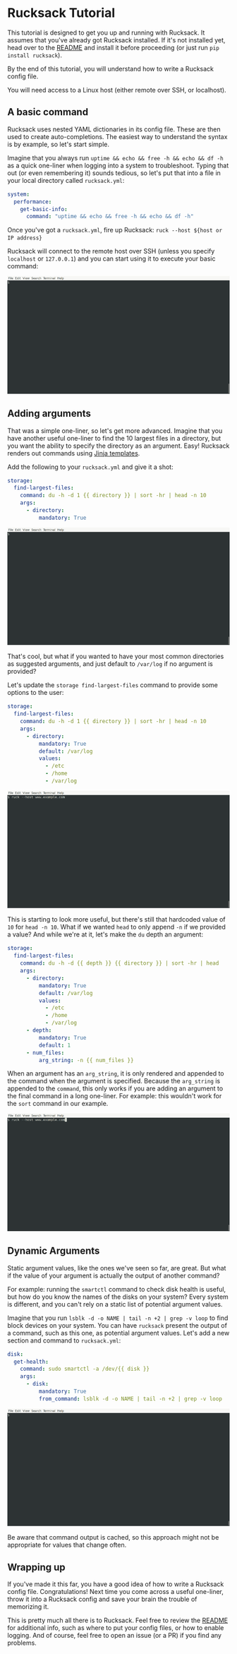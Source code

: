 # Rucksack Tutorial

This tutorial is designed to get you up and running with Rucksack. It assumes that you've already got Rucksack installed. If it's not installed yet, head over to the [README](../README.md) and install it before proceeding (or just run `pip install rucksack`).

By the end of this tutorial, you will understand how to write a Rucksack config file.

You will need access to a Linux host (either remote over SSH, or localhost).

## A basic command

Rucksack uses nested YAML dictionaries in its config file. These are then used to create auto-completions. The easiest way to understand the syntax is by example, so let's start simple.

Imagine that you always run `uptime && echo && free -h && echo && df -h` as a quick one-liner when logging into a system to troubleshoot. Typing that out (or even remembering it) sounds tedious, so let's put that into a file in your local directory called `rucksack.yml`:

```yaml
system:
  performance:
    get-basic-info:
      command: "uptime && echo && free -h && echo && df -h"
```

Once you've got a `rucksack.yml`, fire up Rucksack: `ruck --host ${host or IP address}`

Rucksack will connect to the remote host over SSH (unless you specify `localhost` or `127.0.0.1`) and you can start using it to execute your basic command:

![system performance get-basic-info](img/tutorial/tutorial_1.gif)

## Adding arguments

That was a simple one-liner, so let's get more advanced. Imagine that you have another useful one-liner to find the 10 largest files in a directory, but you want the ability to specify the directory as an argument. Easy! Rucksack renders out commands using [Jinja templates](https://jinja.palletsprojects.com/en/3.0.x/).

Add the following to your `rucksack.yml` and give it a shot:

```yaml
storage:
  find-largest-files:
    command: du -h -d 1 {{ directory }} | sort -hr | head -n 10
    args:
      - directory:
          mandatory: True
```

![storage find-largest-files](img/tutorial/tutorial_2.gif)

That's cool, but what if you wanted to have your most common directories as suggested arguments, and just default to `/var/log` if no argument is provided?

Let's update the `storage find-largest-files` command to provide some options to the user:

```yaml
storage:
  find-largest-files:
    command: du -h -d 1 {{ directory }} | sort -hr | head -n 10
    args:
      - directory:
          mandatory: True
          default: /var/log
          values:
            - /etc
            - /home
            - /var/log
```

![storage find-largest-files with directory argument](img/tutorial/tutorial_3.gif)

This is starting to look more useful, but there's still that hardcoded value of `10` for `head -n 10`. What if we wanted `head` to only append `-n` if we provided a value? And while we're at it, let's make the `du` depth an argument:

```yaml
storage:
  find-largest-files:
    command: du -h -d {{ depth }} {{ directory }} | sort -hr | head
    args:
      - directory:
          mandatory: True
          default: /var/log
          values:
            - /etc
            - /home
            - /var/log
      - depth:
          mandatory: True
          default: 1
      - num_files:
          arg_string: -n {{ num_files }}
```

When an argument has an `arg_string`, it is only rendered and appended to the command when the argument is specified. Because the `arg_string` is appended to the `command`, this only works if you are adding an argument to the final command in a long one-liner. For example: this wouldn't work for the `sort` command in our example.

![storage find-largest-files with additional arguments](img/tutorial/tutorial_4.gif)

## Dynamic Arguments

Static argument values, like the ones we've seen so far, are great. But what if the value of your argument is actually the output of another command?

For example: running the `smartctl` command to check disk health is useful, but how do you know the names of the disks on your system? Every system is different, and you can't rely on a static list of potential argument values.

Imagine that you run `lsblk -d -o NAME | tail -n +2 | grep -v loop` to find block devices on your system. You can have `rucksack` present the output of a command, such as this one, as potential argument values. Let's add a new section and command to `rucksack.yml`:

```yaml
disk:
  get-health:
    command: sudo smartctl -a /dev/{{ disk }}
    args:
      - disk:
          mandatory: True
          from_command: lsblk -d -o NAME | tail -n +2 | grep -v loop
```

![disk get-health](img/tutorial/tutorial_5.gif)

Be aware that command output is cached, so this approach might not be appropriate for values that change often.

## Wrapping up

If you've made it this far, you have a good idea of how to write a Rucksack config file. Congratulations! Next time you come across a useful one-liner, throw it into a Rucksack config and save your brain the trouble of memorizing it.

This is pretty much all there is to Rucksack. Feel free to review the [README](../README.md) for additional info, such as where to put your config files, or how to enable logging. And of course, feel free to open an issue (or a PR) if you find any problems.

